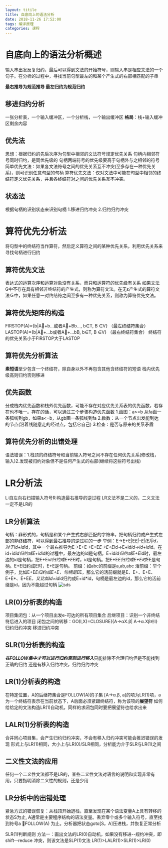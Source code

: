 ```yaml
---
layout: titile
title: 自底向上的语法分析
date: 2018-11-26 17:52:00
tags: 编译原理
categories: 课程
---
```

# 自底向上的语法分析概述
输入串出发反复归约，最后可以得到文法的开始符号，则输入串是相应文法的一个句子。在分析的过程中，寻找当前句型最左的和某个产生式的右部相匹配的子串
 <!--more--> 
**最右推导为规范推导 最左归约为规范归约**
## 移进归约分析
一张分析表，一个输入缓冲区，一个分析栈，一个输出缓冲区
**格局**：栈+输入缓冲区剩余内容
## 优先法
思想：根据归约的先后次序为句型中相邻的文法符号规定优先关系
句柄内相邻符号同时归约，是同优先级的
句柄两端符号的优先级要高于句柄外与之相邻的符号
简单优先文法：如果各文法符号之间的优先关系互不冲突(至多存在一种优先关系)，则可识别任意句型的句柄
算符优先文法：仅对文法中可能在句型中相邻的终结符定义优先关系，并且各终结符对之间的优先关系互不冲突。
## 状态法
根据句柄的识别状态来识别句柄
1.移进归约冲突
2.归约归约冲突
# 算符优先分析法
将句型中的终结符当作算符，然后定义算符之间的某种优先关系，利用优先关系来寻找句柄进行归约
## 算符优先文法
表达式的运算次序和运算对象没有关系，而只和运算符的优先级有关系
如果文法G中不存在具有相邻非终结符的产生式，则称为算符文法。在无ε产生式的算符文法Ｇ中，如果任意一对终结符之间至多有一种优先关系，则称为算符优先文法。
## 算符优先矩阵的构造
FIRSTOP(A)={b|A+b…或者A+Bb…, b∈T, B ∈V} （最左终结符集合）
LASTOP(A)={b|A+…b或者A+…bB, b∈T, B ∈V} （最右终结符集合）
终结符的优先关系小于FIRSTOP大于LASTOP
## 算符优先分析算法
**素短语**至少包含一个终结符，除自身以外不再包含其他含终结符的短语
栈内优先级高则归约否则移进
## 优先函数
分成栈内优先函数和栈外优先函数，可能不存在对应优先关系表的优先函数，若存在也不唯一。存在的话，可以通过三个步骤构造优先函数
1.画图：a>=b 从fa画一条弧线到gb，如果a<=b，从gb画一条弧线到fa
2.数数：从一个节点出发能到达的节点(沿着线随意走的经过点，包括它自己)
3.检查：是否与原来的关系矛盾
## 算符优先分析的出错处理
语法错误：1.栈顶的终结符号和当前输入符号之间不存在任何优先关系(修改栈，输入)2.发现被归约对象但不是任何产生式的右部(继续将这些符号出栈)
# LR分析法
L:自左向右扫描输入符号R:构造最右推导的逆过程
LR文法不是二义的，二义文法一定不是LR的
## LR分析算法
句柄：非形式的，句柄是和某个产生式右部匹配的字符串，把句柄归约成产生式左部的非终结符，可以得到最右推导的逆过程的一步
举例：E->E+E|E*E|-E|(E)|id，对于id+id*id，其中一个最右推导为E->E+E->E+E*E->E+E*id->E+id*id->id+id*id。在id+id*id归约成E+id*id的过程中，最左边的id是句柄。E+id*id归约成E+E*id时，最左边的id是句柄，把E+E*id归约成E+E*E时，id是句柄。把E+E*E归约成E+E时E*E是句柄。E+E归约成E时，E+E是句柄。
前缀：如abc的前缀是a,ab,abc
活前缀：举个例子，比如E+E*E归约成E+E，句柄是E*E，那么它的活前缀就是E、E+、E+E、E+E*、E+E*E。又比如id+id*id归约成E+id*id，句柄是最左边的id，那么它的活前缀是id，因为不能超过句柄
![sds](/自底向上的语法分析/p1.png "LR分析结构图")
## LR(0)分析表的构造
项目集闭包：从一个项目出发e-可达的所有项目集合
后继项目：识别一个非终结符后进入的项目
闭包之间的转移：GO(I,X)=CLOSURE({A→αX.β| A→α.Xβ∈I}
归约归约冲突 移进归约冲突
## SLR(1)分析表的构造
***在FOLLOW集中才可以进行归约否则进行移入***只能排除不合理归约但是不能找到正确的归约
还是有移入归约冲突，归约归约冲突
## LR(1)分析表的构造
在特定位置，A的后继符集合是FOLLOW(A)的子集
[A→α.β, a]的项为LR(1)项，a为一个终结符表示在当前状态下，A后面必须紧跟终结符，称为该项的**展望符**
如何给给定的文法构造LR(1)自动机，同样的求闭包同时要把展望符也给求出来
## LALR(1)分析表的构造
合并同心项目集，会产生归约归约冲突，不会有移入归约冲突可能会推迟错误的发现
形式上与LR(1)相同，大小上与LR(0)/SLR相同，分析能力介于SLR与LR(1)之间
## 二义性文法的应用
任何一个二义性文法都不是LR的，某些二义性文法对语言的说明和实现非常有用，只要指明消除二义性的规则，还是少用
## LR分析中的出错处理
紧急方式的错误恢复：从栈顶开始退栈，直至发现在某个语法变量A上具有转移的状态S为止, A通常是主要程序结构的语法变量。丢弃零个或多个输入符号，直至找到符号a FOLLOW(A) 为止。分析器把状态goto[S，A]压进栈，并恢复正常分析

SLR(1)判断规则
方法一：画出文法的LR(0)自动机，如果没有移进--规约冲突，即shift--reduce 冲突，则该文法是SLP(1)文法
LR(1)>LALR(1)>SLR(1)>LR(0)
